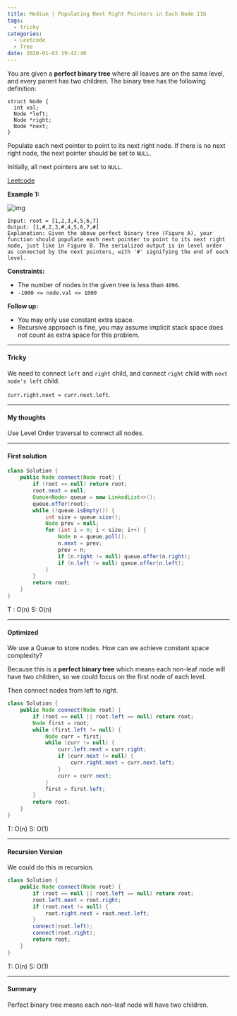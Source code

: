 ```yaml
---
title: Medium | Populating Next Right Pointers in Each Node 116
tags:
  - tricky
categories:
  - Leetcode
  - Tree
date: 2020-01-03 19:42:40
---
```


You are given a **perfect binary tree** where all leaves are on the same level, and every parent has two children. The binary tree has the following definition:

```
struct Node {
  int val;
  Node *left;
  Node *right;
  Node *next;
}
```

Populate each next pointer to point to its next right node. If there is no next right node, the next pointer should be set to `NULL`.

Initially, all next pointers are set to `NULL`.

[Leetcode](https://leetcode.com/problems/populating-next-right-pointers-in-each-node/)

<!--more--> 

**Example 1:**

![img](https://assets.leetcode.com/uploads/2019/02/14/116_sample.png)

```
Input: root = [1,2,3,4,5,6,7]
Output: [1,#,2,3,#,4,5,6,7,#]
Explanation: Given the above perfect binary tree (Figure A), your function should populate each next pointer to point to its next right node, just like in Figure B. The serialized output is in level order as connected by the next pointers, with '#' signifying the end of each level.
```

**Constraints:**

- The number of nodes in the given tree is less than `4096`.
- `-1000 <= node.val <= 1000`

**Follow up:**

- You may only use constant extra space.
- Recursive approach is fine, you may assume implicit stack space does not count as extra space for this problem.

---

#### Tricky 

We need to connect `left` and `right` child, and connect `right` child with `next node's left` child.

`curr.right.next = curr.next.left`.

---

#### My thoughts 

Use Level Order traversal to connect all nodes.

---

#### First solution 

```java
class Solution {
    public Node connect(Node root) {
        if (root == null) return root;
        root.next = null;
        Queue<Node> queue = new LinkedList<>();
        queue.offer(root);
        while (!queue.isEmpty()) {
            int size = queue.size();
            Node prev = null;
            for (int i = 0; i < size; i++) {
                Node n = queue.poll();
                n.next = prev;
                prev = n;
                if (n.right != null) queue.offer(n.right);
                if (n.left != null) queue.offer(n.left);
            }
        }
        return root;
    }
}
```

T : O(n) 		S: O(n)

---

#### Optimized 

We use a Queue to store nodes. How can we achieve constant space complexity?

Because this is a **perfect binary tree** which means each non-leaf node will have two children, so we could focus on the first node of each level.

Then connect nodes from left to right.

```java
class Solution {
    public Node connect(Node root) {
        if (root == null || root.left == null) return root;
        Node first = root;
        while (first.left != null) {
            Node curr = first;
            while (curr != null) {
                curr.left.next = curr.right;
                if (curr.next != null) {
                    curr.right.next = curr.next.left;
                }
                curr = curr.next;
            }
            first = first.left;
        }
        return root;
    }
}
```

T: O(n)		S: O(1)

---

#### Recursion Version

We could do this in recursion.

```java
class Solution {
    public Node connect(Node root) {
        if (root == null || root.left == null) return root;
        root.left.next = root.right;
        if (root.next != null) {
            root.right.next = root.next.left;
        }
        connect(root.left);
        connect(root.right);
        return root;
    }
}
```

T: O(n)		S: O(1)

---

#### Summary 

Perfect binary tree means each non-leaf node will have two children.